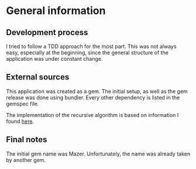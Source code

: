 # General information

## Development process

I tried to follow a TDD approach for the most part. This was not always easy,
especially at the beginning, since the general structure of the application
was under constant change.

## External sources

This application was created as a gem. The initial setup, as well as the gem
release was done using bundler. Every other dependency is listed in the gemspec
file.

The implementation of the recursive algorithm is based on information I
found [here](https://www.cs.bu.edu/teaching/alg/maze/).

## Final notes
The initial gem name was Mazer. Unfortunately, the name was already taken by
another gem.
